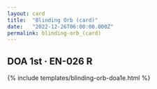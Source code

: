 ```yaml
---
layout: card
title:  "Blinding Orb (card)"
date:   "2022-12-26T06:00:00.000Z"
permalink: blinding-orb_(card)
---
```


## DOA 1st &middot; EN-026 R

{% include templates/blinding-orb-doa1e.html %}
